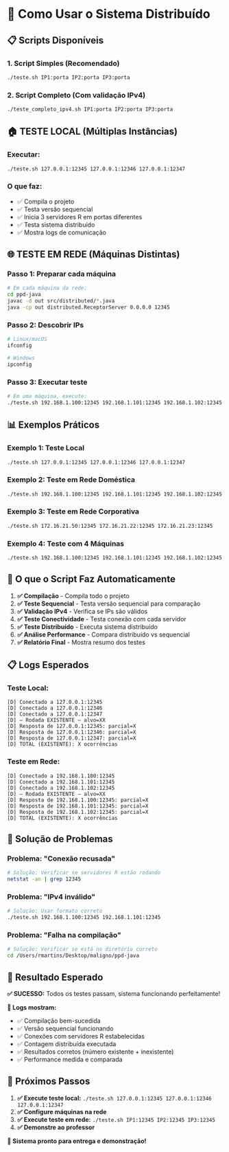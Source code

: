 # 🚀 Como Usar o Sistema Distribuído

## 📋 Scripts Disponíveis

### **1. Script Simples (Recomendado)**
```bash
./teste.sh IP1:porta IP2:porta IP3:porta
```

### **2. Script Completo (Com validação IPv4)**
```bash
./teste_completo_ipv4.sh IP1:porta IP2:porta IP3:porta
```

## 🏠 TESTE LOCAL (Múltiplas Instâncias)

### **Executar:**
```bash
./teste.sh 127.0.0.1:12345 127.0.0.1:12346 127.0.0.1:12347
```

### **O que faz:**
- ✅ Compila o projeto
- ✅ Testa versão sequencial
- ✅ Inicia 3 servidores R em portas diferentes
- ✅ Testa sistema distribuído
- ✅ Mostra logs de comunicação

## 🌐 TESTE EM REDE (Máquinas Distintas)

### **Passo 1: Preparar cada máquina**
```bash
# Em cada máquina da rede:
cd ppd-java
javac -d out src/distributed/*.java
java -cp out distributed.ReceptorServer 0.0.0.0 12345
```

### **Passo 2: Descobrir IPs**
```bash
# Linux/macOS
ifconfig

# Windows
ipconfig
```

### **Passo 3: Executar teste**
```bash
# Em uma máquina, execute:
./teste.sh 192.168.1.100:12345 192.168.1.101:12345 192.168.1.102:12345
```

## 📊 Exemplos Práticos

### **Exemplo 1: Teste Local**
```bash
./teste.sh 127.0.0.1:12345 127.0.0.1:12346 127.0.0.1:12347
```

### **Exemplo 2: Teste em Rede Doméstica**
```bash
./teste.sh 192.168.1.100:12345 192.168.1.101:12345 192.168.1.102:12345
```

### **Exemplo 3: Teste em Rede Corporativa**
```bash
./teste.sh 172.16.21.50:12345 172.16.21.22:12345 172.16.21.23:12345
```

### **Exemplo 4: Teste com 4 Máquinas**
```bash
./teste.sh 192.168.1.100:12345 192.168.1.101:12345 192.168.1.102:12345 192.168.1.103:12345
```

## 🎯 O que o Script Faz Automaticamente

1. **✅ Compilação** - Compila todo o projeto
2. **✅ Teste Sequencial** - Testa versão sequencial para comparação
3. **✅ Validação IPv4** - Verifica se IPs são válidos
4. **✅ Teste Conectividade** - Testa conexão com cada servidor
5. **✅ Teste Distribuído** - Executa sistema distribuído
6. **✅ Análise Performance** - Compara distribuído vs sequencial
7. **✅ Relatório Final** - Mostra resumo dos testes

## 📋 Logs Esperados

### **Teste Local:**
```
[D] Conectado a 127.0.0.1:12345
[D] Conectado a 127.0.0.1:12346
[D] Conectado a 127.0.0.1:12347
[D] — Rodada EXISTENTE — alvo=XX
[D] Resposta de 127.0.0.1:12345: parcial=X
[D] Resposta de 127.0.0.1:12346: parcial=X
[D] Resposta de 127.0.0.1:12347: parcial=X
[D] TOTAL (EXISTENTE): X ocorrências
```

### **Teste em Rede:**
```
[D] Conectado a 192.168.1.100:12345
[D] Conectado a 192.168.1.101:12345
[D] Conectado a 192.168.1.102:12345
[D] — Rodada EXISTENTE — alvo=XX
[D] Resposta de 192.168.1.100:12345: parcial=X
[D] Resposta de 192.168.1.101:12345: parcial=X
[D] Resposta de 192.168.1.102:12345: parcial=X
[D] TOTAL (EXISTENTE): X ocorrências
```

## 🔧 Solução de Problemas

### **Problema: "Conexão recusada"**
```bash
# Solução: Verificar se servidores R estão rodando
netstat -an | grep 12345
```

### **Problema: "IPv4 inválido"**
```bash
# Solução: Usar formato correto
./teste.sh 192.168.1.100:12345 192.168.1.101:12345
```

### **Problema: "Falha na compilação"**
```bash
# Solução: Verificar se está no diretório correto
cd /Users/rmartins/Desktop/maligno/ppd-java
```

## 🎉 Resultado Esperado

**✅ SUCESSO:** Todos os testes passam, sistema funcionando perfeitamente!

**📝 Logs mostram:**
- ✅ Compilação bem-sucedida
- ✅ Versão sequencial funcionando
- ✅ Conexões com servidores R estabelecidas
- ✅ Contagem distribuída executada
- ✅ Resultados corretos (número existente + inexistente)
- ✅ Performance medida e comparada

## 🚀 Próximos Passos

1. **✅ Execute teste local:** `./teste.sh 127.0.0.1:12345 127.0.0.1:12346 127.0.0.1:12347`
2. **✅ Configure máquinas na rede**
3. **✅ Execute teste em rede:** `./teste.sh IP1:12345 IP2:12345 IP3:12345`
4. **✅ Demonstre ao professor**

**🎯 Sistema pronto para entrega e demonstração!**
